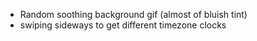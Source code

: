 
 - Random soothing background gif (almost of bluish tint)
 - swiping sideways to get different timezone clocks